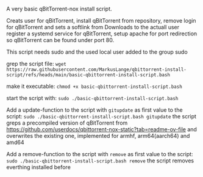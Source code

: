 A very basic qBitTorrent-nox install script.

Creats user for qBitTorrent, install qBitTorrent from repository, remove login for qBitTorrent and sets a softlink from Downloads to the actuall user
register a systemd service for qBitTorrent, setup apache for port redirection so qBitTorrent can be found under port 80.

This script needs sudo and the used local user added to the group sudo

grep the script file: `wget https://raw.githubusercontent.com/MarkusLange/qbittorrent-install-script/refs/heads/main/basic-qbittorrent-install-script.bash`

make it executable: `chmod +x basic-qbittorrent-install-script.bash`

start the script with: `sudo ./basic-qbittorrent-install-script.bash`

Add a update-function to the script with `gitupdate` as first value to the script: `sudo ./basic-qbittorrent-install-script.bash gitupdate`
the script greps a precompiled version of qBitTorrent from https://github.com/userdocs/qbittorrent-nox-static?tab=readme-ov-file and overwrites the
existing one, implemented for armhf, arm64(aarch64) and amd64

Add a remove-function to the script with `remove` as first value to the script: `sudo ./basic-qbittorrent-install-script.bash remove`
the script removes everthing installed before
